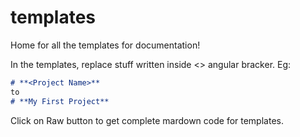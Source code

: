 # templates
Home for all the templates for documentation!

In the templates, replace stuff written inside <> angular bracker.
Eg:
```markdown
# **<Project Name>**
to 
# **My First Project**
```

Click on Raw button to get complete mardown code for templates.

